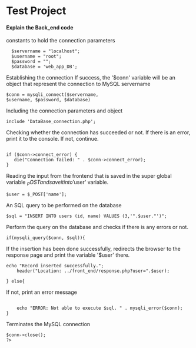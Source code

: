 
# Test Project



#### Explain the Back_end code


constants to hold the connection parameters
```http
  $servername = "localhost";
  $username = "root";
  $password = "";
  $database = 'web_app_DB';
```
Establishing the connection
If success, the '$conn' variable will be an object that represent the connection to MySQL servername

```http
$conn = mysqli_connect($servername,
$username, $password, $database)
```
Including the connection parameters and object



```http
include 'DataBase_connection.php';
```


Checking whether the connection has succeeded or not.
 If there is an error, print it to the console. If not, continue.

 ```http

if ($conn->connect_error) {
    die("Connection failed: " . $conn->connect_error);
}
```

Reading the input from the frontend that is saved in the super global variable $_POST and save it into '$user' variable.
```http
$user = $_POST['name'];
```

An SQL query to be performed on the database
```http
$sql = "INSERT INTO users (id, name) VALUES (3,'".$user."')";
```

Perform the query on the database and checks if there is any errors or not.
```http
if(mysqli_query($conn, $sql)){
```

If the insertion has been done successfully, redirects the browser to the response page and print the variable '$user' there.

```http
echo "Record inserted successfully.";
    header("Location: ../front_end/response.php?user=".$user);
 
} else{
```
If not, print an error message
```http

    echo "ERROR: Not able to execute $sql. " . mysqli_error($conn);
}
```

Terminates the MySQL connection
```http
$conn->close();
?>
```


